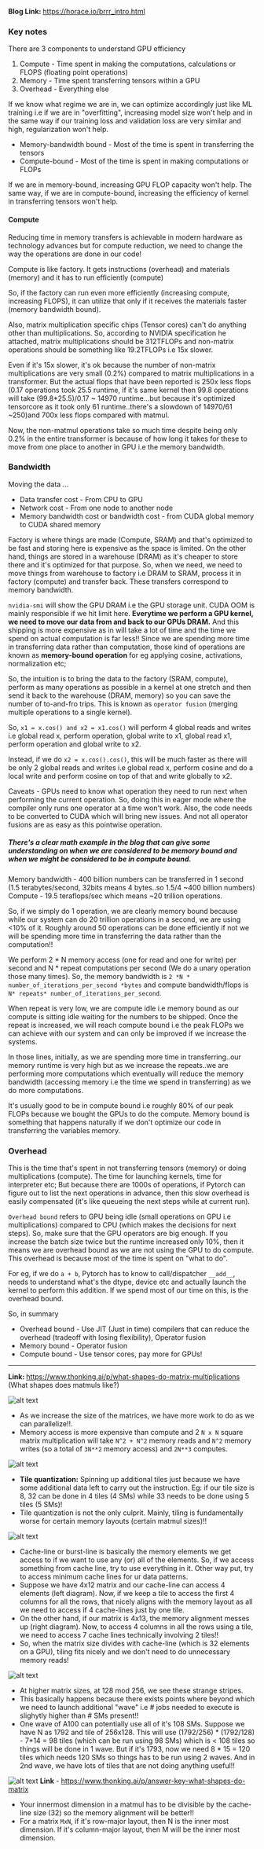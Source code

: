 <b>Blog Link: </b> https://horace.io/brrr_intro.html

### Key notes

There are 3 components to understand GPU efficiency
1. Compute - Time spent in making the computations, calculations or FLOPS (floating point operations)
2. Memory - Time spent transferring tensors within a GPU
3. Overhead - Everything else

If we know what regime we are in, we can optimize accordingly just like ML training i.e if we are in "overfitting", increasing model size won't help and in the same way if our training loss and validation loss are very similar and high, regularization won't help.

- Memory-bandwidth bound - Most of the time is spent in transferring the tensors
- Compute-bound - Most of the time is spent in making computations or FLOPs

If we are in memory-bound, increasing GPU FLOP capacity won't help. The same way, if we are in compute-bound, increasing the efficiency of kernel in transferring tensors won't help.

#### Compute
Reducing time in memory transfers is achievable in modern hardware as technology advances but for compute reduction, we need to change the way the operations are done in our code!

Compute is like factory. It gets instructions (overhead) and materials (memory) and it has to run efficiently (compute)

So, if the factory can run even more efficiently (increasing compute, increasing FLOPS), it can utilize that only if it receives the materials faster (memory bandwidth bound).

Also, matrix multiplication specific chips (Tensor cores) can't do anything other than multiplications. So, according to NVIDIA specification he attached, matrix multiplications should be 312TFLOPs and non-matrix operations should be something like 19.2TFLOPs i.e 15x slower.

Even if it's 15x slower, it's ok because the number of non-matrix multiplications are very small (0.2%) compared to matrix multiplications in a transformer. But the actual flops that have been reported is 250x less flops (0.17 operations took 25.5 runtime, if it's same kernel then 99.8 operations will take (99.8*25.5)/0.17 ~ 14970 runtime...but because it's optimized tensorcore as it took only 61 runtime..there's a slowdown of 14970/61 ~250)and 700x less flops compared with matmul. 

Now, the non-matmul operations take so much time despite being only 0.2% in the entire transformer is because of how long it takes for these to move from one place to another in GPU i.e the memory bandwidth.

### Bandwidth

Moving the data  ...

- Data transfer cost - From CPU to GPU
- Network cost - From one node to another node
- Memory bandwidth cost or bandwidth cost - from CUDA global memory to CUDA shared memory

Factory is where things are made (Compute, SRAM) and that's optimized to be fast and storing here is expensive as the space is limited. On the other hand, things are stored in a warehouse (DRAM) as it's cheaper to store there and it's optimized for that purpose. So, when we need, we need to move things from warehouse to factory i.e DRAM to SRAM, process it in factory (compute) and transfer back. These transfers correspond to memory bandwidth.

`nvidia-smi` will show the GPU DRAM i.e the GPU storage unit. CUDA OOM is mainly responsible if we hit limit here. <b>Everytime we perform a GPU kernel, we need to move our data from and back to our GPUs DRAM.</b> And this shipping is more expensive as in will take a lot of time and the time we spend on actual computation is far less!! Since we are spending more time in transferring data rather than computation, those kind of operations are known as <b>memory-bound operation</b> for eg applying cosine, activations, normalization etc;

So, the intuition is to bring the data to the factory (SRAM, compute), perform as many operations as possible in a kernel at one stretch and then send it back to the warehouse (DRAM, memory) so you can save the number of to-and-fro trips. This is known as `operator fusion` (merging multiple operations to a single kernel).

So, ```x1 = x.cos() and x2 = x1.cos()``` will perform 4 global reads and writes i.e global read x, perform operation, global write to x1, global read x1, perform operation and global write to x2.

Instead, if we do ```x2 = x.cos().cos()```, this will be much faster as there will be only 2 global reads and writes i.e global read x, perform cosine and do a local write and perform cosine on top of that and write globally to x2.

Caveats - GPUs need to know what operation they need to run next when performing the current operation. So, doing this in eager mode where the compiler only runs one operator at a time won't work. Also, the code needs to be converted to CUDA which will bring new issues. And not all operator fusions are as easy as this pointwise operation.

##### There's a clear math example in the blog that can give some understanding on when we are considered to be memory bound and when we might be considered to be in compute bound.

Memory bandwidth - 400 billion numbers can be transferred in 1 second (1.5 terabytes/second, 32bits means 4 bytes..so 1.5/4 ~400 billion numbers)
Compute - 19.5 teraflops/sec which means ~20 trillion operations.

So, if we simply do 1 operation, we are clearly memory bound because while our system can do 20 trillion operations in a second, we are using <10% of it. Roughly around 50 operations can be done efficiently if not we will be spending more time in transferring the data rather than the computation!!

We perform 2 * N memory access (one for read and one for write) per second and N * repeat computations per second (We do a unary operation those many times). So, the memory bandwidth is `2 *N * number_of_iterations_per_second *bytes` and compute bandwidth/flops is `N* repeats* number_of_iterations_per_second`.

When repeat is very low, we are compute idle i.e memory bound as our compute is sitting idle waiting for the numbers to be shipped. Once the repeat is increased, we will reach compute bound i.e the peak FLOPs we can achieve with our system and can only be improved if we increase the systems.

In those lines, initially, as we are spending more time in transferring..our memory runtime is very high but as we increase the repeats..we are performing more computations which eventually will reduce the memory bandwidth (accessing memory i.e the time we spend in transferring) as we do more computations.

It's usually good to be in compute bound i.e roughly 80% of our peak FLOPs because we bought the GPUs to do the compute. Memory bound is something that happens naturally if we don't optimize our code in transferring the variables memory.

### Overhead
This is the time that's spent in not transferring tensors (memory) or doing multiplications (compute). The time for launching kernels, time for interpreter etc; But because there are 1000s of operations, if Pytorch can figure out to list the next operations in advance, then this slow overhead is easily compensated (it's like queueing the next steps while at current run). 

`Overhead bound` refers to GPU being idle (small operations on GPU i.e multiplications) compared to CPU (which makes the decisions for next steps). So, make sure that the GPU operators are big enough. If you increase the batch size twice but the runtime increased only 10%, then it means we are overhead bound as we are not using the GPU to do compute. This overhead is because most of the time is spent on "what to do".

For eg, if we do `a + b`, Pytorch has to know to call/dispatcher `__add__`, needs to understand what's the dtype, device etc and actually launch the kernel to perform this addition. If we spend most of our time on this, is the overhead bound. 

So, in summary
- Overhead bound - Use JIT (Just in time) compilers that can reduce the overhead (tradeoff with losing flexibility), Operator fusion
- Memory bound - Operator fusion
- Compute bound - Use tensor cores, pay more for GPUs!

---
<b> Link: </b> https://www.thonking.ai/p/what-shapes-do-matrix-multiplications (What shapes does matmuls like?)

![alt text](gpus_go_brr_assets/weird_plot.webp) 

- As we increase the size of the matrices, we have more work to do as we can parallelize!!.
- Memory access is more expensive than compute and 2 `N x N` square matrix multiplication will take `N^2 + N^2` memory reads and `N^2` memory writes (so a total of `3N**2` memory access) and `2N**3` computes. 

![alt text](gpus_go_brr_assets/tiling.webp)
- **Tile quantization:** Spinning up additional tiles just because we have some additional data left to carry out the instruction. Eg: if our tile size is 8, 32 can be done in 4 tiles (4 SMs) while 33 needs to be done using 5 tiles (5 SMs)! 
- Tile quantization is not the only culprit. Mainly, tiling is fundamentally worse for certain memory layouts (certain matmul sizes)!!

![alt text](gpus_go_brr_assets/cache_line.png)
- Cache-line or burst-line is basically the memory elements we get access to if we want to use any (or) all of the elements. So, if we access something from cache line, try to use everything in it. Other way put, try to access minimum cache lines for ur data patterns.
- Suppose we have 4x12 matrix and our cache-line can access 4 elements (left diagram). Now, if we keep a tile to access the first 4 columns for all the rows, that nicely aligns with the memory layout as all we need to access if 4 cache-lines just by one tile. 
- On the other hand, if our matrix is 4x13, the memory alignment messes up (right diagram). Now, to access 4 columns in all the rows using a tile, we need to access 7 cache lines technically involving 2 tiles!!
- So, when the matrix size divides with cache-line (which is 32 elements on a GPU), tiling fits nicely and we don't need to do unnecessary memory reads! 

![alt text](gpus_go_brr_assets/wave_quantization.png)
- At higher matrix sizes, at 128 mod 256, we see these strange stripes.
- This basically happens because there exists points where beyond which we need to launch additional "wave" i.e # jobs needed to execute is slighytly higher than # SMs present!!
- One wave of A100 can potentially use all of it's 108 SMs. Suppose we have N as 1792 and tile of 256x128. This will use (1792/256) * (1792/128) - 7*14 = 98 tiles (which can be run using 98 SMs) which is < 108 tiles so things will be done in 1 wave. But if it's 1793, now we need 8 * 15 = 120 tiles which needs 120 SMs so things has to be run using 2 waves. And in 2nd wave, we have lots of tiles that are not doing anything useful!!

![alt text](gpus_go_brr_assets/innermost_dim.png)
**Link** - https://www.thonking.ai/p/answer-key-what-shapes-do-matrix 

- Your innermost dimension in a matmul has to be divisible by the cache-line size (32) so the memory alignment will be better!!
- For a matrix `MxN`, if it's row-major layout, then N is the inner most dimension. If it's column-major layout, then M will be the inner most dimension. 